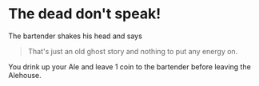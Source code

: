 # The dead don't speak&excl;

The bartender shakes his head and says

> That's just an old ghost story and nothing to put any energy on.

You drink up your Ale and leave 1 coin to the bartender before leaving the Alehouse.
